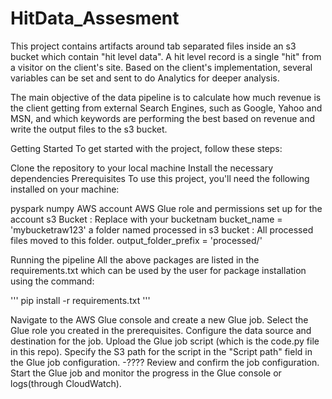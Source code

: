 # HitData_Assesment

This project contains artifacts around tab separated files inside an s3 bucket which contain "hit level data". A hit level record is a single "hit" from a visitor on the client's site. Based on the client's implementation, several variables can be set and sent to do Analytics for deeper analysis.

The main objective of the data pipeline is to calculate how much revenue is the client getting from external Search Engines, such as Google, Yahoo and MSN, and which keywords are performing the best based on revenue and write the output files to the s3 bucket.

Getting Started
To get started with the project, follow these steps:

Clone the repository to your local machine
Install the necessary dependencies
Prerequisites
To use this project, you'll need the following installed on your machine:

pyspark
numpy
AWS account
AWS Glue role and permissions set up for the account
s3 Bucket : Replace with your bucketnam
bucket_name = 'mybucketraw123'
a folder named processed in s3 bucket : All processed files moved to this folder.
output_folder_prefix = 'processed/'

Running the pipeline
All the above packages are listed in the requirements.txt which can be used by the user for package installation using the command:

'''
pip install -r requirements.txt
'''

Navigate to the AWS Glue console and create a new Glue job.
Select the Glue role you created in the prerequisites.
Configure the data source and destination for the job.
Upload the Glue job script (which is the code.py file in this repo).
Specify the S3 path for the script in the "Script path" field in the Glue job configuration. -????
Review and confirm the job configuration.
Start the Glue job and monitor the progress in the Glue console or logs(through CloudWatch).
